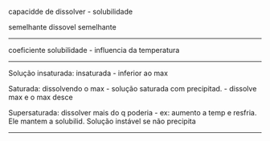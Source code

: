 capacidde de dissolver - solubilidade


semelhante dissovel semelhante

---

coeficiente solubilidade - influencia da temperatura

---

Solução insaturada: insaturada - inferior ao max

Saturada: dissolvendo o max - solução saturada com precipitad. - dissolve max e o max desce

Supersaturada: dissolver mais do q poderia - ex: aumento a temp e resfria. Ele mantem a solubilid. Solução instável se não precipita 

---
